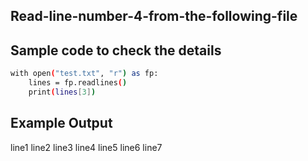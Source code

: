## Read-line-number-4-from-the-following-file
## Sample code to check the details 
```sh
with open("test.txt", "r") as fp:
    lines = fp.readlines()
    print(lines[3])
```
## Example Output
line1
line2
line3
line4
line5
line6
line7
